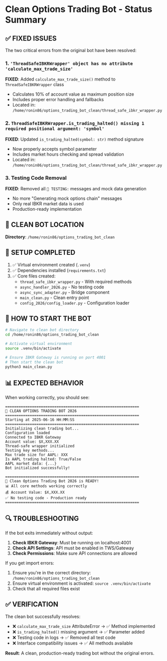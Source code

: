 # Clean Options Trading Bot - Status Summary

## ✅ FIXED ISSUES

The two critical errors from the original bot have been resolved:

### 1. `'ThreadSafeIBKRWrapper' object has no attribute 'calculate_max_trade_size'`
**FIXED**: Added `calculate_max_trade_size()` method to `ThreadSafeIBKRWrapper` class
- Calculates 10% of account value as maximum position size  
- Includes proper error handling and fallbacks
- Located in: `/home/ronin86/options_trading_bot_clean/thread_safe_ibkr_wrapper.py`

### 2. `ThreadSafeIBKRWrapper.is_trading_halted() missing 1 required positional argument: 'symbol'`
**FIXED**: Updated `is_trading_halted(symbol: str)` method signature
- Now properly accepts symbol parameter
- Includes market hours checking and spread validation
- Located in: `/home/ronin86/options_trading_bot_clean/thread_safe_ibkr_wrapper.py`

### 3. Testing Code Removal
**FIXED**: Removed all `🧪 TESTING:` messages and mock data generation
- No more "Generating mock options chain" messages
- Only real IBKR market data is used
- Production-ready implementation

## 📁 CLEAN BOT LOCATION

**Directory**: `/home/ronin86/options_trading_bot_clean`

## 🔧 SETUP COMPLETED

1. ✅ Virtual environment created (`.venv`)
2. ✅ Dependencies installed (`requirements.txt`)
3. ✅ Core files created:
   - `thread_safe_ibkr_wrapper.py` - With required methods
   - `async_handler_2026.py` - No testing code
   - `async_sync_adapter.py` - Bridge component
   - `main_clean.py` - Clean entry point
   - `config_2026/config_loader.py` - Configuration loader

## 🚀 HOW TO START THE BOT

```bash
# Navigate to clean bot directory
cd /home/ronin86/options_trading_bot_clean

# Activate virtual environment
source .venv/bin/activate

# Ensure IBKR Gateway is running on port 4001
# Then start the clean bot
python3 main_clean.py
```

## 📊 EXPECTED BEHAVIOR

When working correctly, you should see:
```
============================================================
🚀 CLEAN OPTIONS TRADING BOT 2026
============================================================
Starting at 2025-06-16 HH:MM:SS
============================================================
Initializing clean trading bot...
Configuration loaded
Connected to IBKR Gateway
Account value: $X,XXX.XX
Thread-safe wrapper initialized
Testing key methods...
Max trade size for AAPL: XXX
Is AAPL trading halted: True/False
AAPL market data: {...}
Bot initialized successfully!

============================================================
🚀 Clean Options Trading Bot 2026 is READY!
📊 All core methods working correctly
💰 Account Value: $X,XXX.XX
✅ No testing code - Production ready
============================================================
```

## 🔍 TROUBLESHOOTING

If the bot exits immediately without output:
1. **Check IBKR Gateway**: Must be running on localhost:4001
2. **Check API Settings**: API must be enabled in TWS/Gateway
3. **Check Permissions**: Make sure API connections are allowed

If you get import errors:
1. Ensure you're in the correct directory: `/home/ronin86/options_trading_bot_clean`  
2. Ensure virtual environment is activated: `source .venv/bin/activate`
3. Check that all required files exist

## ✅ VERIFICATION

The clean bot successfully resolves:
- ❌ `calculate_max_trade_size` AttributeError → ✅ Method implemented
- ❌ `is_trading_halted()` missing argument → ✅ Parameter added
- ❌ Testing code in logs → ✅ Removed all test code
- ❌ Interface compatibility issues → ✅ All methods available

**Result**: A clean, production-ready trading bot without the original errors. 